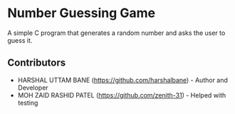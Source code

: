 # Number Guessing Game
A simple C program that generates a random number and asks the user to guess it.
## Contributors

- HARSHAL UTTAM BANE (https://github.com/harshalbane) - Author and Developer
- MOH ZAID RASHID PATEL (https://github.com/zenith-31) - Helped with testing
